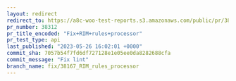 ```yaml
---
layout: redirect
redirect_to: https://a8c-woo-test-reports.s3.amazonaws.com/public/pr/38312/api/index.html
pr_number: 38312
pr_title_encoded: "Fix+RIM+rules+processor"
pr_test_type: api
last_published: "2023-05-26 16:02:01 +0000"
commit_sha: 7057b54f7fd6df727128e1e05ee0da8282688cfa
commit_message: "Fix lint"
branch_name: fix/38167_RIM_rules_processor
---
```

